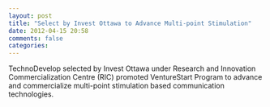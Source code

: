 ```yaml
---
layout: post
title: "Select by Invest Ottawa to Advance Multi-point Stimulation"
date: 2012-04-15 20:58
comments: false
categories: 
---
```

TechnoDevelop selected by Invest Ottawa under Research and Innovation Commercialization Centre (RIC) promoted VentureStart Program to advance and commercialize multi-point stimulation based communication technologies. 
